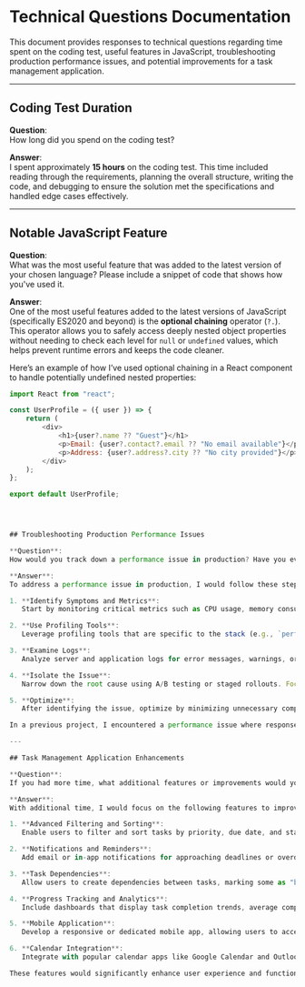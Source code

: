 # Technical Questions Documentation

This document provides responses to technical questions regarding time spent on the coding test, useful features in JavaScript, troubleshooting production performance issues, and potential improvements for a task management application.

---

## Coding Test Duration

**Question**:  
How long did you spend on the coding test?

**Answer**:  
I spent approximately **15 hours** on the coding test. This time included reading through the requirements, planning the overall structure, writing the code, and debugging to ensure the solution met the specifications and handled edge cases effectively.

---

## Notable JavaScript Feature

**Question**:  
What was the most useful feature that was added to the latest version of your chosen language? Please include a snippet of code that shows how you've used it.

**Answer**:  
One of the most useful features added to the latest versions of JavaScript (specifically ES2020 and beyond) is the **optional chaining** operator (`?.`). This operator allows you to safely access deeply nested object properties without needing to check each level for `null` or `undefined` values, which helps prevent runtime errors and keeps the code cleaner.

Here’s an example of how I’ve used optional chaining in a React component to handle potentially undefined nested properties:

```javascript
import React from "react";

const UserProfile = ({ user }) => {
	return (
		<div>
			<h1>{user?.name ?? "Guest"}</h1>
			<p>Email: {user?.contact?.email ?? "No email available"}</p>
			<p>Address: {user?.address?.city ?? "No city provided"}</p>
		</div>
	);
};

export default UserProfile;




## Troubleshooting Production Performance Issues

**Question**:  
How would you track down a performance issue in production? Have you ever had to do this?

**Answer**:  
To address a performance issue in production, I would follow these steps:

1. **Identify Symptoms and Metrics**:  
   Start by monitoring critical metrics such as CPU usage, memory consumption, response times, and error rates. This helps pinpoint areas of abnormal behavior and guides the investigation.

2. **Use Profiling Tools**:  
   Leverage profiling tools that are specific to the stack (e.g., `perf` for Linux, `gprof` for C++ code, or application monitoring platforms like New Relic, Dynatrace, or Prometheus). These tools reveal bottlenecks and performance hotspots in the application.

3. **Examine Logs**:  
   Analyze server and application logs for error messages, warnings, or unusual patterns, especially those indicating extended processing times. Logs can reveal problematic code paths or resource-intensive functions.

4. **Isolate the Issue**:  
   Narrow down the root cause using A/B testing or staged rollouts. Focusing on recent changes, if the issue is new, can help identify the specific trigger.

5. **Optimize**:  
   After identifying the issue, optimize by minimizing unnecessary computations, refining database queries, or refactoring code to enhance efficiency.

In a previous project, I encountered a performance issue where response times started increasing due to unoptimized database queries. By indexing key fields and simplifying query logic, I was able to restore acceptable performance levels.

---

## Task Management Application Enhancements

**Question**:  
If you had more time, what additional features or improvements would you consider adding to the task management application?

**Answer**:  
With additional time, I would focus on the following features to improve the task management application:

1. **Advanced Filtering and Sorting**:  
   Enable users to filter and sort tasks by priority, due date, and status, enhancing usability and efficiency in managing tasks.

2. **Notifications and Reminders**:  
   Add email or in-app notifications for approaching deadlines or overdue tasks to keep users informed and engaged.

3. **Task Dependencies**:  
   Allow users to create dependencies between tasks, marking some as "blocked" until prerequisite tasks are completed. This helps users plan and manage complex projects effectively.

4. **Progress Tracking and Analytics**:  
   Include dashboards that display task completion trends, average completion times, and other productivity insights.

5. **Mobile Application**:  
   Develop a responsive or dedicated mobile app, allowing users to access and manage tasks on the go.

6. **Calendar Integration**:  
   Integrate with popular calendar apps like Google Calendar and Outlook, enabling seamless task management across platforms.

These features would significantly enhance user experience and functionality, making the application more versatile and user-friendly.
